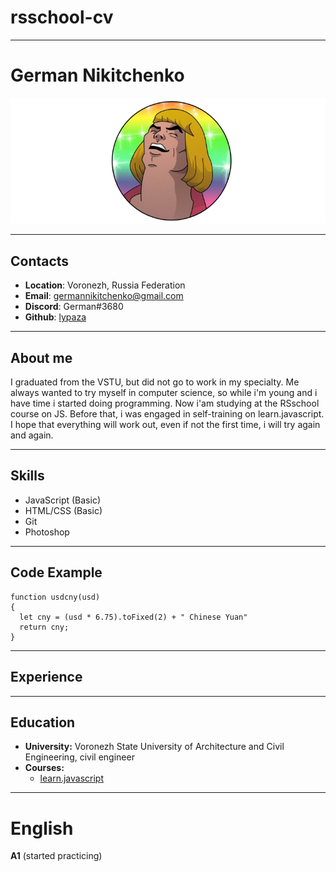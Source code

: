 # rsschool-cv

---

#  German Nikitchenko   

![lypaza](https://github.com/lypaza/rsschool-cv/blob/gh-pages/img/newheman.png?raw=true "n")

---
 
## **Contacts** 
 
 
* **Location**: Voronezh, Russia Federation 
* **Email**: germannikitchenko@gmail.com   
* **Discord**: German#3680
* **Github**: [lypaza](https://github.com/lypaza)

---

## **About me**

I graduated from the VSTU, but did not go to work in my specialty.
Me always wanted to try myself in computer science, so while i'm young and i have time i started doing programming.
Now i'am studying at the RSschool course on JS. Before that, i was engaged in self-training on learn.javascript. 
I hope that everything will work out, even if not the first time, i will try again and again.

---
## Skills 

* JavaScript (Basic)
* HTML/CSS (Basic)
* Git
* Photoshop

--- 
## Code Example

```
function usdcny(usd) 
{
  let cny = (usd * 6.75).toFixed(2) + " Chinese Yuan"
  return cny; 
} 
```
---
## Experience
---
## Education
* **University:** Voronezh State University of Architecture and Civil Engineering, 
civil engineer
* **Courses:**
    * [learn.javascript](https://learn.javascript.ru/)
---

# English

**A1** (started practicing)